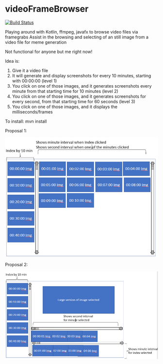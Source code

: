# videoFrameBrowser
[![Build Status](https://travis-ci.org/retinaburn/videoFrameBrowser.svg?branch=master)](https://travis-ci.org/retinaburn/videoFrameBrowser)

Playing around with Kotlin, ffmpeg, javafx to browse video files via framegrabs
Assist in the browsing and selecting of an still image from a video file for meme generation

Not functional for anyone but me right now!

Idea is:
  1. Give it a video file
  2. It will generate and display screenshots for every 10 minutes, starting with 00:00:00 (level 1)
  3. You click on one of those images, and it generates screenshots every minute from that starting time for 10 minutes (level 2)
  4. You click on one of those images, and it generates screenshots for every second, from that starting time for 60 seconds (level 3)
  5. You click on one of those images, and it displays the milliseconds/frames

To install: mvn install

Proposal 1:

![Proposal 1](readme/proposal1.png?raw=true)

Proposal 2:

![Proposal 2](readme/proposal2.png?raw=true)
